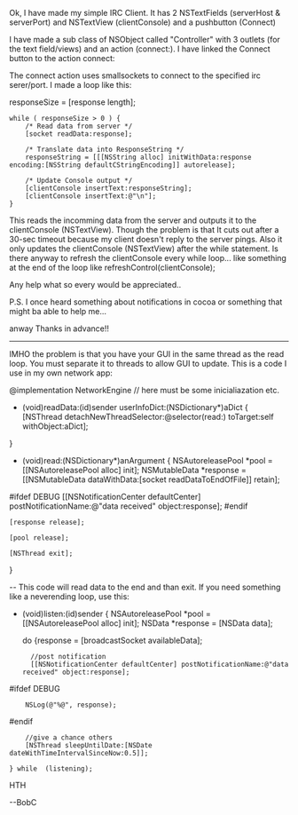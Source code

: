 Ok, I have made my simple IRC Client. It has 2 NSTextFields (serverHost & serverPort) and NSTextView (clientConsole) and a pushbutton (Connect)

I have made a sub class of NSObject called "Controller" with 3 outlets (for the text field/views) and an action (connect:). I have linked the Connect button to the action connect:

The connect action uses smallsockets to connect to the specified irc serer/port. I made a loop like this:

responseSize = [response length];
    
    while ( responseSize > 0 ) {
        /* Read data from server */
        [socket readData:response];
        
        /* Translate data into ResponseString */
        responseString = [[[NSString alloc] initWithData:response encoding:[NSString defaultCStringEncoding]] autorelease]; 
    
        /* Update Console output */
        [clientConsole insertText:responseString];
        [clientConsole insertText:@"\n"];
    }


This reads the incomming data from the server and outputs it to the clientConsole (NSTextView). Though the problem is that It cuts out after a 30-sec timeout because my client doesn't reply to the server pings. Also it only updates the clientConsole (NSTextView) after the while statement. Is there anyway to refresh the clientConsole every while loop... like something at the end of the loop like refreshControl(clientConsole);

Any help what so every would be appreciated..

P.S. I once heard something about notifications in cocoa or something that might ba able to help me...

anway Thanks in advance!!

----
IMHO the problem is that you have your GUI in the same thread as the read loop. You must separate it to threads to allow GUI to update. This is a code I use in my own network app:

@implementation NetworkEngine
// here must be some inicialiazation etc.

- (void)readData:(id)sender userInfoDict:(NSDictionary*)aDict
{
    [NSThread detachNewThreadSelector:@selector(read:) toTarget:self withObject:aDict];

}

 
- (void)read:(NSDictionary*)anArgument
{
    NSAutoreleasePool *pool = [[NSAutoreleasePool alloc] init];
    NSMutableData	*response = [[NSMutableData dataWithData:[socket readDataToEndOfFile]] retain];

	
	
#ifdef DEBUG
	[[NSNotificationCenter defaultCenter] postNotificationName:@"data received" object:response];
#endif


	[response release];
	
	[pool release];

    [NSThread exit];
}

-- This code will read data to the end and than exit. If you need something like a neverending loop, use this:


- (void)listen:(id)sender
{
    NSAutoreleasePool *pool = [[NSAutoreleasePool alloc] init];
    NSData	*response = [NSData data];


    do {response = [broadcastSocket availableData];

        //post notification
        [[NSNotificationCenter defaultCenter] postNotificationName:@"data received" object:response];


#ifdef DEBUG

		NSLog(@"%@", response);

#endif

        //give a chance others
        [NSThread sleepUntilDate:[NSDate dateWithTimeIntervalSinceNow:0.5]];

    } while  (listening);


HTH

--BobC

